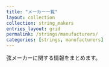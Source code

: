 ```yaml
---
title: "メーカー一覧"
layout: collection
collection: string_makers
entries_layout: grid
permalink: /strings/manufacturers/
categories: [strings, manufacturers]
---
```


弦メーカーに関する情報をまとめます。
